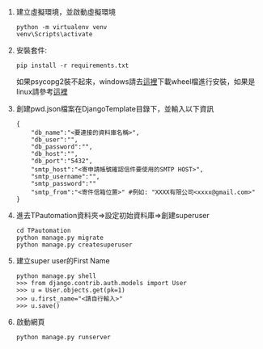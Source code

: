 1. 建立虛擬環境，並啟動虛擬環境
    ```
    python -m virtualenv venv
    venv\Scripts\activate
    ```

2. 安裝套件:
    ```
    pip install -r requirements.txt
    ```
    如果psycopg2裝不起來，windows請去[這裡](https://www.lfd.uci.edu/~gohlke/pythonlibs/)下載wheel檔進行安裝，如果是linux請參考[這裡](http://initd.org/psycopg/docs/install.html)

3. 創建pwd.json檔案在DjangoTemplate目錄下，並輸入以下資訊
    ```
    {
        "db_name":"<要連接的資料庫名稱>",
        "db_user":"",
        "db_password":"",
        "db_host":"",
        "db_port":"5432",
        "smtp_host":"<寄申請帳號確認信件要使用的SMTP HOST>",
        "smtp_username":"",
        "smtp_password":""
        "smtp_from":"<寄件信箱位置>" #例如: "XXXX有限公司<xxxx@gmail.com>"
    }
    ```    

4. 進去TPautomation資料夾=>設定初始資料庫=>創建superuser
    ```
    cd TPautomation
    python manage.py migrate
    python manage.py createsuperuser
    ```
5. 建立super user的First Name
    ```
    python manage.py shell
    >>> from django.contrib.auth.models import User
    >>> u = User.objects.get(pk=1)
    >>> u.first_name="<請自行輸入>"
    >>> u.save()
    ```

6. 啟動網頁
    ```
    python manage.py runserver
    ```


